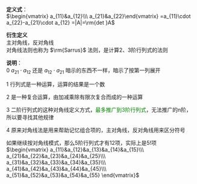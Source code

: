 **定义式**：  
$\begin{vmatrix}  
a_{11}&a_{12}\\\  
a_{21}&a_{22}\end{vmatrix}  
=a_{11}\cdot a_{22}-a_{21}\cdot a_{12}  
=|A|=\rm{det }A$  
  
**衍生定义**  
主对角线，反对角线  
对角线法则也称为 $\rm{Sarrus}$ 法则，是计算2、3阶行列式的法则  
  
**说明**：  
0  $a_{21}\cdot a_{12}$ 还是 $a_{12}\cdot a_{21}$ 暗示的东西不一样，暗示了按第一列展开  
  
1 行列式是一种运算，运算的结果是一个数  
  
2 是一种复合运算，由加减乘除有限次复合而成的一种运算  
  
3 二阶行列式的这种对角线定义方式，<font color=green>最多推广到3阶行列式</font>，无法推广的n阶，所以要寻找其他规律  
  
4 原来对角线法是用来帮助记忆组合项的，主对角线，反对角线用来区分符号  
  
如果继续按对角线模式，那么5阶行列式才有12项，实际上是5!项  
$\begin{vmatrix}  
a_{11}&a_{12}&a_{13}&a_{14}&a_{15}\\\  
a_{21}&a_{22}&a_{23}&a_{24}&a_{25}\\\  
a_{31}&a_{32}&a_{33}&a_{34}&a_{35}\\\  
a_{41}&a_{42}&a_{43}&a_{44}&a_{45}\\\  
a_{51}&a_{52}&a_{53}&a_{54}&a_{55}  
\end{vmatrix}$  
  
